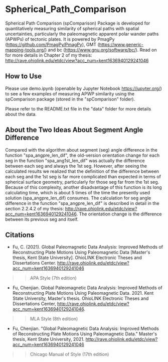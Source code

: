# Spherical_Path_Comparison
Spherical Path Comparison (spComparison) Package is developed for quantitatively
measuring similarity of spherical paths with spatial uncertainties, particularly
the paleomagnetic apparent polar wander paths (APWPs) of tectonic plates. It is
powered by PmagPy (https://github.com/PmagPy/PmagPy), GMT
(https://www.generic-mapping-tools.org/) and bc
(https://www.gnu.org/software/bc/). Read on for more details in Chapter 2 of my
thesis: http://rave.ohiolink.edu/etdc/view?acc_num=kent1636940129241046

## How to Use
Please use demo.ipynb (openable by Jupyter Notebook https://jupyter.org/) to
see a few examples of measuring APWP similarity using the spComparison package
(stored in the "spComparison" folder).

Please refer to the README.txt file in the "data" folder for more details about
the data.

## About the Two Ideas About Segment Angle Difference
Compared with the algorithm about segment (seg) angle difference in the function
"spa_angpre_len_dif", the old-version orientation change for each seg in the
function "spa_ang1st_len_dif" was actually the difference between each seg and
always the 1st seg. However, after seeing the calculated results we realized
that the definition of the difference between each seg and the 1st seg is far
more complicated than expected in terms of spherical surface geometry,
particularly for those seg far from the 1st seg. Because of this complexity,
another disadvantage of this function is its long calculating time, which is
about 5 times of the time the presently used solution (spa_angpre_len_dif)
consumes. The calculation for seg angle difference in the function
"spa_angpre_len_dif" is described in detail in the section 2.2.4.2 of my thesis:
http://rave.ohiolink.edu/etdc/view?acc_num=kent1636940129241046. The
orientation change is the difference between its previous seg and itself.

[//]: # (# Related Algorithms)

[//]: # (## The Idea Behind the Function "spa_ang1st_len_dif")

[//]: # (* Angle between two DIRECTIONAL geodesics i.e. segments which are with)
[//]: # (  DIRECTIONs in the order of poles' ages, but not necessarily successive displacement ones.)
[//]: # (  Angle between two great circles, i.e. geodesics with no directions,)
[//]: # (  could have 2 solutions at both intersections of the great circles)
[//]: # (  that the two geodesics are on. However, if the two geodesics have directions,)
[//]: # (  the correct angle between them would be just one of the above 2 solutions.)

<!--- ![](fig1directionalGeodesics.png?raw=true) -->
[//]: # (Figure 1: Directional change calculations, for two successive displacement)
[//]: # (segments i.e. directional geodesics, that describe pole wandering like)
[//]: # (Seg<sub>1</sub><sup>'</sup> & Seg<sub>2</sub><sup>'</sup> or)
[//]: # (Seg<sub>2</sub><sup>'</sup> & Seg<sub>3</sub><sup>'</sup>, e.g.)
[//]: # (&Delta;&alpha;<sub>12</sub><sup>'</sup>,)
[//]: # (&Delta;&alpha;<sub>23</sub><sup>'</sup>, and also for two separate segments like)
[//]: # (Seg<sub>1</sub><sup>'</sup> & Seg<sub>3</sub><sup>'</sup>, e.g.)
[//]: # (&Delta;&alpha;<sub>13</sub><sup>'</sup>: [a] Geographical [orthographicprojection];)
[//]: # ([b] Cartesian.)

[//]: # (For example, in Figure 1a, the three segments)
[//]: # (Seg<sub>1</sub><sup>'</sup>, Seg<sub>2</sub><sup>'</sup> and)
[//]: # (Seg<sub>3</sub><sup>'</sup> compose an APWP-like trajectory without pole)
[//]: # (uncertainty shown. Figure 1b is an analogy of these three vectors in Cartesian)
[//]: # (space where the related calculations are more straightforward.)

[//]: # (As we all know, azimuth &alpha;<sub>1</sub> is not equal to azimuth)
[//]: # (&alpha;<sub>1</sub><sup>'</sup>, &alpha;<sub>2</sub> not equal to)
[//]: # (&alpha;<sub>2</sub><sup>'</sup>, and &alpha;<sub>3</sub> not equal to)
[//]: # (&alpha;<sub>3</sub><sup>'</sup>. In terms of directional change of each segment,)
[//]: # (azimuth &Delta;&alpha;<sub>12</sub> is not equal to azimuth)
[//]: # (&Delta;&alpha;<sub>12</sub><sup>'</sup>, &Delta;&alpha;<sub>23</sub> not equal)
[//]: # (to &Delta;&alpha;<sub>23</sub><sup>'</sup>, and &Delta;&alpha;<sub>13</sub>)
[//]: # (not equal to &Delta;&alpha;<sub>13</sub><sup>'</sup>. Although)
[//]: # (&Delta;&alpha;<sub>13</sub> = &Delta;&alpha;<sub>12</sub> +)
[//]: # (&Delta;&alpha;<sub>23</sub>, &Delta;&alpha;<sub>13</sub><sup>'</sup> is not)
[//]: # (equal to the summation of &Delta;&alpha;<sub>12</sub><sup>'</sup> and)
[//]: # (&Delta;&alpha;<sub>23</sub><sup>'</sup>. Calculating a correct)
[//]: # (&Delta;&alpha;<sub>13</sub><sup>'</sup> is complex mainly because of the two)
[//]: # (separate geodesics, i.e. segments, are directional like vectors. They are also in)
[//]: # (chronological order, it does not influence the angle between these two separate)
[//]: # (geodesics. The different situations, including the relatively simpler one shown in Figure 1a,)
[//]: # (for obtaining a correct &Delta;&alpha;<sub>13</sub><sup>'</sup>)
[//]: # (will be described in detail as follows. Proper map projections for this kind of)
[//]: # (demonstrations are [a] Miller cylindrical, and [b] Azimuthal equidistant.)

## Citations

* Fu, C. (2021). Global Paleomagnetic Data Analysis: Improved Methods of Reconstructing Plate Motions Using Paleomagnetic Data [Master's thesis, Kent State University]. OhioLINK Electronic Theses and Dissertations Center. http://rave.ohiolink.edu/etdc/view?acc_num=kent1636940129241046
>> APA Style (7th edition)

* Fu, Chenjian. Global Paleomagnetic Data Analysis: Improved Methods of Reconstructing Plate Motions Using Paleomagnetic Data. 2021. Kent State University, Master's thesis. OhioLINK Electronic Theses and Dissertations Center, http://rave.ohiolink.edu/etdc/view?acc_num=kent1636940129241046.
>> MLA Style (8th edition)

* Fu, Chenjian. "Global Paleomagnetic Data Analysis: Improved Methods of Reconstructing Plate Motions Using Paleomagnetic Data." Master's thesis, Kent State University, 2021. http://rave.ohiolink.edu/etdc/view?acc_num=kent1636940129241046
>> Chicago Manual of Style (17th edition)

